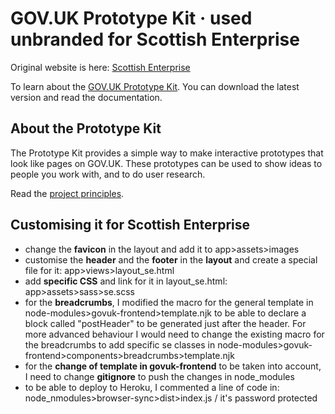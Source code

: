 # GOV.UK Prototype Kit · used unbranded for Scottish Enterprise

Original website is here: [Scottish Enterprise](https://www.scottish-enterprise.com/)

To learn about the [GOV.UK Prototype Kit](https://govuk-prototype-kit.herokuapp.com/docs). You can download the latest version and read the documentation.

## About the Prototype Kit

The Prototype Kit provides a simple way to make interactive prototypes that look like pages on GOV.UK. These prototypes can be used to show ideas to people you work with, and to do user research.

Read the [project principles](https://govuk-prototype-kit.herokuapp.com/docs/principles).

## Customising it for Scottish Enterprise
- change the **favicon** in the layout and add it to app>assets>images
- customise the **header** and the **footer** in the **layout** and create a special file for it: app>views>layout_se.html
- add **specific CSS** and link for it in layout_se.html: app>assets>sass>se.scss
- for the **breadcrumbs**, I modified the macro for the general template in node-modules>govuk-frontend>template.njk to be able to declare a block called "postHeader" to be generated just after the header. For more advanced behaviour I would need to change the existing macro for the breadcrumbs to add specific se classes in node-modules>govuk-frontend>components>breadcrumbs>template.njk 
- for the **change of template in govuk-frontend** to be taken into account, I need to change **gitignore** to push the changes in node_modules
- to be able to deploy to Heroku, I commented a line of code in:  node_nmodules>browser-sync>dist>index.js / it's password protected
